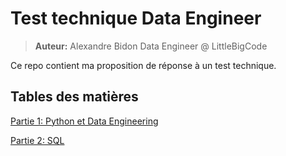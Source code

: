 # Test technique Data Engineer

> **Auteur:** Alexandre Bidon
> Data Engineer @ LittleBigCode

Ce repo contient ma proposition de réponse à un test technique.

## Tables des matières

[Partie 1: Python et Data Engineering](doc/01_python/00_menu.md)

[Partie 2: SQL](doc/02_SQL.md)
